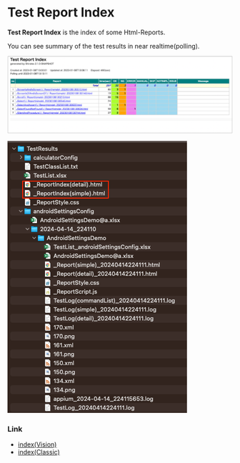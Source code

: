 # Test Report Index

**Test Report Index** is the index of some Html-Reports.

You can see summary of the test results in near realtime(polling).

![Test Report Index](_images/test_report_index.png)

![Test Report Index file](_images/report_index_file.png)

### Link

- [index(Vision)](../../index.md)
- [index(Classic)](../../classic/index.md)
